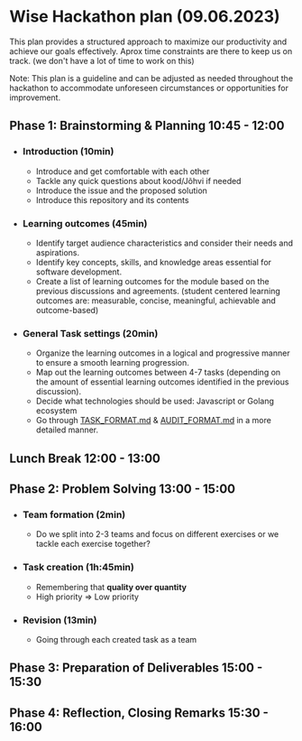 # Wise Hackathon plan (09.06.2023)

This plan provides a structured approach to maximize our productivity and achieve our goals effectively. Aprox time constraints are there to keep us on track. (we don't have a lot of time to work on this)

Note: This plan is a guideline and can be adjusted as needed throughout the hackathon to accommodate unforeseen circumstances or opportunities for improvement.

## Phase 1: Brainstorming & Planning 10:45 - 12:00

- ### Introduction (10min)
    - Introduce and get comfortable with each other 
    - Tackle any quick questions about kood/Jõhvi if needed
    - Introduce the issue and the proposed solution
    - Introduce this repository and its contents

- ### Learning outcomes (45min)
    - Identify target audience characteristics and consider their needs and aspirations.
    - Identify key concepts, skills, and knowledge areas essential for software development.
    - Create a list of learning outcomes for the module based on the previous discussions and agreements. (student centered learning outcomes are: measurable, concise, meaningful, achievable and outcome-based)
- ### General Task settings (20min)
    - Organize the learning outcomes in a logical and progressive manner to ensure a smooth learning progression.
    - Map out the learning outcomes between 4-7 tasks (depending on the amount of essential learning outcomes identified in the previous discussion).
    - Decide what technologies should be used: Javascript or Golang ecosystem
    - Go through [TASK_FORMAT.md](/tasks/TASK_FORMAT.md) & [AUDIT_FORMAT.md](/tasks/AUDIT_FORMAT.md) in a more detailed manner.
  

## Lunch Break  12:00 - 13:00

## Phase 2: Problem Solving 13:00 - 15:00
- ### Team formation (2min)
    - Do we split into 2-3 teams and focus on different exercises or we tackle each exercise together?

- ### Task creation (1h:45min)
    - Remembering that **quality over quantity**
    - High priority => Low priority

- ### Revision (13min)
    - Going through each created task as a team

## Phase 3: Preparation of Deliverables 15:00 - 15:30

## Phase 4: Reflection, Closing Remarks 15:30 - 16:00